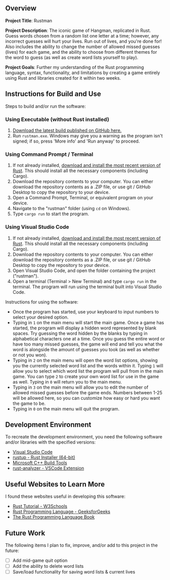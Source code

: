 ## Overview

**Project Title**: Rustman

**Project Description**: The iconic game of Hangman, replicated in Rust. Guess words chosen from a random list one letter at a time; however, any incorrect guesses will hurt your lives. Run out of lives, and you're done for! Also includes the ability to change the number of allowed missed guesses (lives) for each game, and the ability to choose from different themes for the word to guess (as well as create word lists yourself to play).

**Project Goals**: Further my understanding of the Rust programming language, syntax, functionality, and limitations by creating a game entirely using Rust and libraries created for it within two weeks.

## Instructions for Build and Use

Steps to build and/or run the software:

### Using Executable (without Rust installed)
1. [Download the latest build published on GitHub here.](https://github.com/obviouslyweb/rustman/releases)
2. Run `rustman.exe`. Windows may give you a warning as the program isn't signed; if so, press 'More info' and 'Run anyway' to proceed.

### Using Command Prompt / Terminal
1. If not already installed, [download and install the most recent version of Rust](https://www.rust-lang.org/tools/install). This should install all the necessary components (including Cargo).
2. Download the repository contents to your computer. You can either download the repository contents as a .ZIP file, or use git / GitHub Desktop to copy the repository to your device.
3. Open a Command Prompt, Terminal, or equivalent program on your device.
4. Navigate to the "rustman" folder (using `cd` on Windows).
5. Type `cargo run` to start the program.

### Using Visual Studio Code
1. If not already installed, [download and install the most recent version of Rust](https://www.rust-lang.org/tools/install). This should install all the necessary components (including Cargo).
2. Download the repository contents to your computer. You can either download the repository contents as a .ZIP file, or use git / GitHub Desktop to copy the repository to your device.
3. Open Visual Studio Code, and open the folder containing the project ("rustman").
4. Open a terminal (Terminal > New Terminal) and type `cargo run` in the terminal. The program will run using the terminal built into Visual Studio Code.

Instructions for using the software:

* Once the program has started, use your keyboard to input numbers to select your desired option. 
* Typing in `1` on the main menu will start the main game. Once a game has started, the program will display a hidden word represented by blank spaces. Try guessing the word hidden by the blanks by typing in alphabetical characters one at a time. Once you guess the entire word or have too many missed guesses, the game will end and tell you what the word is alongside the amount of guesses you took (as well as whether or not you won).
* Typing in `2` on the main menu will open the word list options, showing you the currently selected word list and the words within it. Typing `1` will allow you to select which word list the program will pull from in the main game. You can type `2` to create your own word list for use in the game as well. Typing in `0` will return you to the main menu.
* Typing in `3` on the main menu will allow you to edit the number of allowed missed guesses before the game ends. Numbers between 1-25 will be allowed here, so you can customize how easy or hard you want the game to be.
* Typing in `0` on the main menu will quit the program.

## Development Environment 

To recreate the development environment, you need the following software and/or libraries with the specified versions:

* [Visual Studio Code](https://code.visualstudio.com/)
* [rustup - Rust Installer (64-bit)](https://www.rust-lang.org/tools/install)
* [Microsoft C++ Build Tools](https://visualstudio.microsoft.com/visual-cpp-build-tools/)
* [rust-analyzer - VSCode Extension](https://marketplace.visualstudio.com/items?itemName=rust-lang.rust-analyzer)

## Useful Websites to Learn More

I found these websites useful in developing this software:

* [Rust Tutorial - W3Schools](https://www.w3schools.com/rust/index.php)
* [Rust Programming Language - GeeksforGeeks](https://www.geeksforgeeks.org/introduction-to-rust-programming-language/)
* [The Rust Programming Language Book](https://doc.rust-lang.org/book/title-page.html)

## Future Work

The following items I plan to fix, improve, and/or add to this project in the future:

* [ ] Add mid-game quit option
* [ ] Add the ability to delete word lists
* [ ] Save/load functionality for saving word lists & current lives